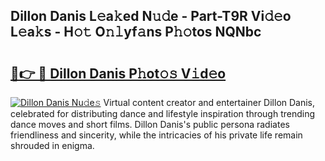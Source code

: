 ## Dillon Danis L𝚎a𝚔ed N𝚞𝚍e - Part-T9R Vi𝚍𝚎o L𝚎a𝚔s - H𝚘𝚝 O𝚗𝚕yf𝚊ns P𝚑𝚘tos NQNbc

# <h2><a href="http://kf5w3nl.oniu.top/?m=Dillon+Danis">🔗👉 🔴 Dillon Danis P𝚑ot𝚘𝚜 V𝚒d𝚎o</a></h2>

[![Dillon Danis Nu𝚍e𝚜](https://i.imgur.com/0qMVB7G.gif)](http://kf5w3nl.oniu.top/?m=Dillon+Danis)
Virtual content creator and entertainer Dillon Danis, celebrated for distributing dance and lifestyle inspiration through trending dance moves and short films. Dillon Danis's public persona radiates friendliness and sincerity, while the intricacies of his private life remain shrouded in enigma.  
